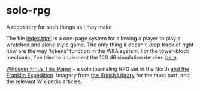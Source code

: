 # solo-rpg
A repository for such things as I may make

The file [index.html](index.html) is a one-page system for allowing a player to play a wretched and alone style game. The only thing it doesn't keep track of right now are the way 'tokens' function in the W&A system. For the tower-block mechanic, I've tried to implement the 100 d6 simulation detailed [here](https://itch.io/jam/wretched-jam/topic/796498/dice-substitute-for-jenga-towers).

[Whoever Finds This Paper](Whoever%20Finds%20This%20Paper%20v1.0%20S%20Graham.pdf) - a solo journaling RPG set in the North [and the Franklin Expedition](https://en.wikipedia.org/wiki/Franklin%27s_lost_expedition). Imagery from [the British Library](https://www.flickr.com/photos/britishlibrary/11160145095/in/photolist-ibKfBM-i1bEjK) for the most part, and the relevant Wikipedia articles.
